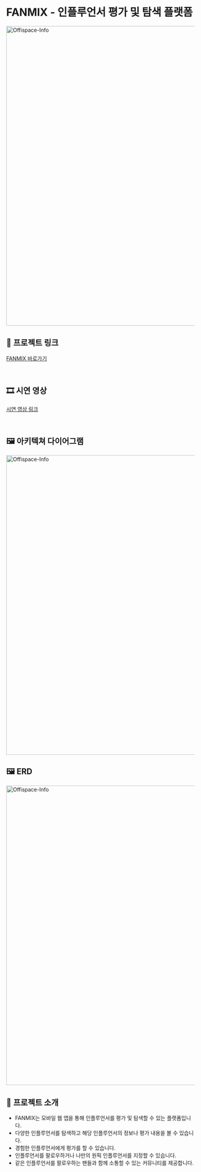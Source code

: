 # FANMIX - 인플루언서 평가 및 탐색 플랫폼

<img width="800" alt="Offispace-Info" src="https://github.com/user-attachments/assets/85b61bd8-ea5b-4ebe-b5f8-2b0067b575ec">

<br/>

## 🔗 프로젝트 링크
[FANMIX 바로가기](https://fanmix.vercel.app/)

  
  <br />

## 🎞️ 시연 영상
[시연 영상 링크](https://drive.google.com/file/d/1F3F55nSGSeLJ0LCLxOz3Qtvw1AJg2ILG/view)

  <br />

## 🖼️ 아키텍쳐 다이어그램
<img width="800" alt="Offispace-Info" src="https://github.com/user-attachments/assets/b0b57386-59c5-461f-916e-97523d606555">
  <br />
  
## 🖼️ ERD
<img width="800" alt="Offispace-Info" src="https://github.com/user-attachments/assets/e7f85291-7e3d-430d-b8e6-b66d0167f982">
  <br />

## 📖 프로젝트 소개

- FANMIX는 모바일 웹 앱을 통해 인플루언서를 평가 및 탐색할 수 있는 플랫폼입니다.
- 다양한 인플루언서를 탐색하고 해당 인플루언서의 정보나 평가 내용을 볼 수 있습니다.
- 경험한 인플루언서에게 평가를 할 수 있습니다.
- 인플루언서를 팔로우하거나 나만의 원픽 인플루언서를 지정할 수 있습니다.
- 같은 인플루언서를 팔로우하는 팬들과 함께 소통할 수 있는 커뮤니티를 제공합니다.
